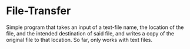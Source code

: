 # File-Transfer
Simple program that takes an input of a text-file name, the location of the file, and the intended destination of said file, and writes a copy of the original file to that location. So far, only works with text files.
